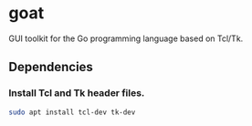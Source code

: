 # goat

GUI toolkit for the Go programming language based on Tcl/Tk.

## Dependencies

### Install Tcl and Tk header files.

```bash
sudo apt install tcl-dev tk-dev
```
